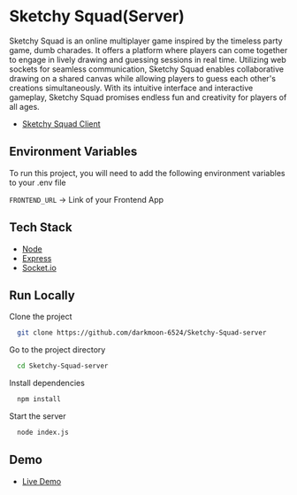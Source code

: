 
# Sketchy Squad(Server)

Sketchy Squad is an online multiplayer game inspired by the timeless party game, dumb charades. It offers a platform where players can come together to engage in lively drawing and guessing sessions in real time. Utilizing web sockets for seamless communication, Sketchy Squad enables collaborative drawing on a shared canvas while allowing players to guess each other's creations simultaneously. With its intuitive interface and interactive gameplay, Sketchy Squad promises endless fun and creativity for players of all ages.

* [Sketchy Squad Client](https://github.com/gunnishmehta/Sketchy-Squad-client)


## Environment Variables

To run this project, you will need to add the following environment variables to your .env file

`FRONTEND_URL` -> Link of your Frontend App



## Tech Stack

* [Node](https://nodejs.org/en)
* [Express](https://expressjs.com/)
* [Socket.io](https://socket.io/)

## Run Locally

Clone the project

```bash
  git clone https://github.com/darkmoon-6524/Sketchy-Squad-server
```

Go to the project directory

```bash
  cd Sketchy-Squad-server
```

Install dependencies

```bash
  npm install
```

Start the server

```bash
  node index.js
```


## Demo

* [Live Demo](https://collab4good-backend.onrender.com)
